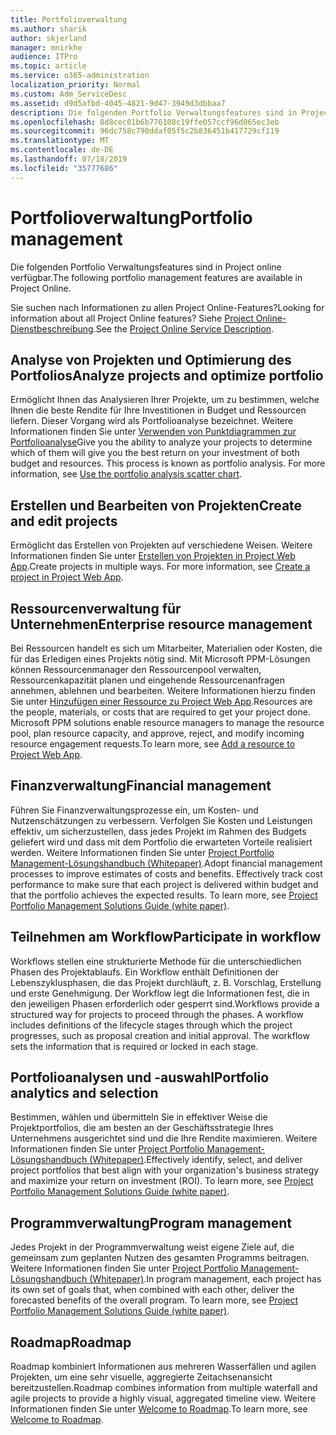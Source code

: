 ```yaml
---
title: Portfolioverwaltung
ms.author: sharik
author: skjerland
manager: mnirkhe
audience: ITPro
ms.topic: article
ms.service: o365-administration
localization_priority: Normal
ms.custom: Adm_ServiceDesc
ms.assetid: d9d5afbd-4045-4821-9d47-3949d3dbbaa7
description: Die folgenden Portfolio Verwaltungsfeatures sind in Project online verfügbar.
ms.openlocfilehash: 8d8cec01b6b776108c19ffe057ccf96d065ec3eb
ms.sourcegitcommit: 96dc758c790ddaf05f5c2b836451b417729cf119
ms.translationtype: MT
ms.contentlocale: de-DE
ms.lasthandoff: 07/18/2019
ms.locfileid: "35777686"
---
```

# <a name="portfolio-management"></a><span data-ttu-id="b8312-103">Portfolioverwaltung</span><span class="sxs-lookup"><span data-stu-id="b8312-103">Portfolio management</span></span>

<span data-ttu-id="b8312-104">Die folgenden Portfolio Verwaltungsfeatures sind in Project online verfügbar.</span><span class="sxs-lookup"><span data-stu-id="b8312-104">The following portfolio management features are available in Project Online.</span></span>
  
<span data-ttu-id="b8312-105">Sie suchen nach Informationen zu allen Project Online-Features?</span><span class="sxs-lookup"><span data-stu-id="b8312-105">Looking for information about all Project Online features?</span></span> <span data-ttu-id="b8312-106">Siehe [Project Online-Dienstbeschreibung](project-online-service-description.md).</span><span class="sxs-lookup"><span data-stu-id="b8312-106">See the [Project Online Service Description](project-online-service-description.md).</span></span>
  
## <a name="analyze-projects-and-optimize-portfolio"></a><span data-ttu-id="b8312-107">Analyse von Projekten und Optimierung des Portfolios</span><span class="sxs-lookup"><span data-stu-id="b8312-107">Analyze projects and optimize portfolio</span></span>
<span data-ttu-id="b8312-108"><a name="bkmk_AnalyzeProjects"> </a></span><span class="sxs-lookup"><span data-stu-id="b8312-108"></span></span>

<span data-ttu-id="b8312-p102">Ermöglicht Ihnen das Analysieren Ihrer Projekte, um zu bestimmen, welche Ihnen die beste Rendite für Ihre Investitionen in Budget und Ressourcen liefern. Dieser Vorgang wird als Portfolioanalyse bezeichnet. Weitere Informationen finden Sie unter [Verwenden von Punktdiagrammen zur Portfolioanalyse](http://go.microsoft.com/fwlink/?LinkID=823665&amp;clcid=0x409)</span><span class="sxs-lookup"><span data-stu-id="b8312-p102">Give you the ability to analyze your projects to determine which of them will give you the best return on your investment of both budget and resources. This process is known as portfolio analysis. For more information, see [Use the portfolio analysis scatter chart](http://go.microsoft.com/fwlink/?LinkID=823665&amp;clcid=0x409).</span></span>
  
## <a name="create-and-edit-projects"></a><span data-ttu-id="b8312-112">Erstellen und Bearbeiten von Projekten</span><span class="sxs-lookup"><span data-stu-id="b8312-112">Create and edit projects</span></span>
<span data-ttu-id="b8312-113"><a name="bkmk_CreateAndEditProjects"> </a></span><span class="sxs-lookup"><span data-stu-id="b8312-113"></span></span>

<span data-ttu-id="b8312-p103">Ermöglicht das Erstellen von Projekten auf verschiedene Weisen. Weitere Informationen finden Sie unter [Erstellen von Projekten in Project Web App](http://go.microsoft.com/fwlink/?LinkID=746895&amp;clcid=0x409).</span><span class="sxs-lookup"><span data-stu-id="b8312-p103">Create projects in multiple ways. For more information, see [Create a project in Project Web App](http://go.microsoft.com/fwlink/?LinkID=746895&amp;clcid=0x409).</span></span>
  
## <a name="enterprise-resource-management"></a><span data-ttu-id="b8312-116">Ressourcenverwaltung für Unternehmen</span><span class="sxs-lookup"><span data-stu-id="b8312-116">Enterprise resource management</span></span>
<span data-ttu-id="b8312-117"><a name="bkmk_ResourceManagement"> </a></span><span class="sxs-lookup"><span data-stu-id="b8312-117"></span></span>

<span data-ttu-id="b8312-p104">Bei Ressourcen handelt es sich um Mitarbeiter, Materialien oder Kosten, die für das Erledigen eines Projekts nötig sind. Mit Microsoft PPM-Lösungen können Ressourcenmanager den Ressourcenpool verwalten, Ressourcenkapazität planen und eingehende Ressourcenanfragen annehmen, ablehnen und bearbeiten. Weitere Informationen hierzu finden Sie unter [Hinzufügen einer Ressource zu Project Web App](https://go.microsoft.com/fwlink/p/?LinkId=271320).</span><span class="sxs-lookup"><span data-stu-id="b8312-p104">Resources are the people, materials, or costs that are required to get your project done. Microsoft PPM solutions enable resource managers to manage the resource pool, plan resource capacity, and approve, reject, and modify incoming resource engagement requests.To learn more, see [Add a resource to Project Web App](https://go.microsoft.com/fwlink/p/?LinkId=271320).</span></span>
  
## <a name="financial-management"></a><span data-ttu-id="b8312-120">Finanzverwaltung</span><span class="sxs-lookup"><span data-stu-id="b8312-120">Financial management</span></span>
<span data-ttu-id="b8312-121"><a name="bkmk_FinancialManagement"> </a></span><span class="sxs-lookup"><span data-stu-id="b8312-121"></span></span>

<span data-ttu-id="b8312-p105">Führen Sie Finanzverwaltungsprozesse ein, um Kosten- und Nutzenschätzungen zu verbessern. Verfolgen Sie Kosten und Leistungen effektiv, um sicherzustellen, dass jedes Projekt im Rahmen des Budgets geliefert wird und dass mit dem Portfolio die erwarteten Vorteile realisiert werden. Weitere Informationen finden Sie unter [Project Portfolio Management-Lösungshandbuch (Whitepaper)](https://go.microsoft.com/fwlink/p/?LinkId=402633).</span><span class="sxs-lookup"><span data-stu-id="b8312-p105">Adopt financial management processes to improve estimates of costs and benefits. Effectively track cost performance to make sure that each project is delivered within budget and that the portfolio achieves the expected results. To learn more, see [Project Portfolio Management Solutions Guide (white paper)](https://go.microsoft.com/fwlink/p/?LinkId=402633).</span></span>
  
## <a name="participate-in-workflow"></a><span data-ttu-id="b8312-125">Teilnehmen am Workflow</span><span class="sxs-lookup"><span data-stu-id="b8312-125">Participate in workflow</span></span>
<span data-ttu-id="b8312-126"><a name="bkmk_ParticipateInWorkflow"> </a></span><span class="sxs-lookup"><span data-stu-id="b8312-126"></span></span>

<span data-ttu-id="b8312-p106">Workflows stellen eine strukturierte Methode für die unterschiedlichen Phasen des Projektablaufs. Ein Workflow enthält Definitionen der Lebenszyklusphasen, die das Projekt durchläuft, z. B. Vorschlag, Erstellung und erste Genehmigung. Der Workflow legt die Informationen fest, die in den jeweiligen Phasen erforderlich oder gesperrt sind.</span><span class="sxs-lookup"><span data-stu-id="b8312-p106">Workflows provide a structured way for projects to proceed through the phases. A workflow includes definitions of the lifecycle stages through which the project progresses, such as proposal creation and initial approval. The workflow sets the information that is required or locked in each stage.</span></span>
  
## <a name="portfolio-analytics-and-selection"></a><span data-ttu-id="b8312-130">Portfolioanalysen und -auswahl</span><span class="sxs-lookup"><span data-stu-id="b8312-130">Portfolio analytics and selection</span></span>
<span data-ttu-id="b8312-131"><a name="bkmk_PortfolioAnalyticsandSelection"> </a></span><span class="sxs-lookup"><span data-stu-id="b8312-131"></span></span>

<span data-ttu-id="b8312-p107">Bestimmen, wählen und übermitteln Sie in effektiver Weise die Projektportfolios, die am besten an der Geschäftsstrategie Ihres Unternehmens ausgerichtet sind und die Ihre Rendite maximieren. Weitere Informationen finden Sie unter [Project Portfolio Management-Lösungshandbuch (Whitepaper)](https://go.microsoft.com/fwlink/p/?LinkId=402633).</span><span class="sxs-lookup"><span data-stu-id="b8312-p107">Effectively identify, select, and deliver project portfolios that best align with your organization's business strategy and maximize your return on investment (ROI). To learn more, see [Project Portfolio Management Solutions Guide (white paper)](https://go.microsoft.com/fwlink/p/?LinkId=402633).</span></span>
  
## <a name="program-management"></a><span data-ttu-id="b8312-134">Programmverwaltung</span><span class="sxs-lookup"><span data-stu-id="b8312-134">Program management</span></span>
<span data-ttu-id="b8312-135"><a name="bkmk_ProgramManagement"> </a></span><span class="sxs-lookup"><span data-stu-id="b8312-135"></span></span>

<span data-ttu-id="b8312-p108">Jedes Projekt in der Programmverwaltung weist eigene Ziele auf, die gemeinsam zum geplanten Nutzen des gesamten Programms beitragen. Weitere Informationen finden Sie unter [Project Portfolio Management-Lösungshandbuch (Whitepaper)](https://go.microsoft.com/fwlink/p/?LinkId=402633).</span><span class="sxs-lookup"><span data-stu-id="b8312-p108">In program management, each project has its own set of goals that, when combined with each other, deliver the forecasted benefits of the overall program. To learn more, see [Project Portfolio Management Solutions Guide (white paper)](https://go.microsoft.com/fwlink/p/?LinkId=402633).</span></span>
  
## <a name="roadmap"></a><span data-ttu-id="b8312-138">Roadmap</span><span class="sxs-lookup"><span data-stu-id="b8312-138">Roadmap</span></span>
<span data-ttu-id="b8312-139">Roadmap kombiniert Informationen aus mehreren Wasserfällen und agilen Projekten, um eine sehr visuelle, aggregierte Zeitachsenansicht bereitzustellen.</span><span class="sxs-lookup"><span data-stu-id="b8312-139">Roadmap combines information from multiple waterfall and agile projects to provide a highly visual, aggregated timeline view.</span></span> <span data-ttu-id="b8312-140">Weitere Informationen finden Sie unter [Welcome to Roadmap](https://support.office.com/article/video-welcome-to-roadmap-57764149-51b8-468f-a50d-9ea6a4fd835a).</span><span class="sxs-lookup"><span data-stu-id="b8312-140">To learn more, see [Welcome to Roadmap](https://support.office.com/article/video-welcome-to-roadmap-57764149-51b8-468f-a50d-9ea6a4fd835a).</span></span>

